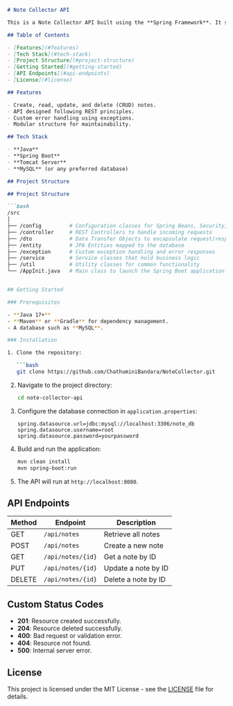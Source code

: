 
```markdown
# Note Collector API

This is a Note Collector API built using the **Spring Framework**. It serves as a backend system for managing notes and provides an organized structure with layers such as DTO, Controller, Service, Entity, Config, and more. The server runs on **Tomcat**.

## Table of Contents

- [Features](#features)
- [Tech Stack](#tech-stack)
- [Project Structure](#project-structure)
- [Getting Started](#getting-started)
- [API Endpoints](#api-endpoints)
- [License](#license)

## Features

- Create, read, update, and delete (CRUD) notes.
- API designed following REST principles.
- Custom error handling using exceptions.
- Modular structure for maintainability.

## Tech Stack

- **Java**
- **Spring Boot**
- **Tomcat Server**
- **MySQL** (or any preferred database)

## Project Structure

## Project Structure

```bash
/src
│
├── /config         # Configuration classes for Spring Beans, Security, etc.
├── /controller     # REST Controllers to handle incoming requests
├── /dto            # Data Transfer Objects to encapsulate request/response
├── /entity         # JPA Entities mapped to the database
├── /exception      # Custom exception handling and error responses
├── /service        # Service classes that hold business logic
├── /util           # Utility classes for common functionality
└── /AppInit.java   # Main class to launch the Spring Boot application


## Getting Started

### Prerequisites

- **Java 17+**
- **Maven** or **Gradle** for dependency management.
- A database such as **MySQL**.

### Installation

1. Clone the repository:

   ```bash
   git clone https://github.com/ChathuminiBandara/NoteCollector.git
   ```

2. Navigate to the project directory:

   ```bash
   cd note-collector-api
   ```

3. Configure the database connection in `application.properties`:

   ```properties
   spring.datasource.url=jdbc:mysql://localhost:3306/note_db
   spring.datasource.username=root
   spring.datasource.password=yourpassword
   ```

4. Build and run the application:

   ```bash
   mvn clean install
   mvn spring-boot:run
   ```

5. The API will run at `http://localhost:8080`.

## API Endpoints

| Method | Endpoint            | Description              |
|--------|---------------------|--------------------------|
| GET    | `/api/notes`         | Retrieve all notes       |
| POST   | `/api/notes`         | Create a new note        |
| GET    | `/api/notes/{id}`    | Get a note by ID         |
| PUT    | `/api/notes/{id}`    | Update a note by ID      |
| DELETE | `/api/notes/{id}`    | Delete a note by ID      |

## Custom Status Codes

- **201**: Resource created successfully.
- **204**: Resource deleted successfully.
- **400**: Bad request or validation error.
- **404**: Resource not found.
- **500**: Internal server error.

## License

This project is licensed under the MIT License - see the [LICENSE](LICENSE) file for details.
```

